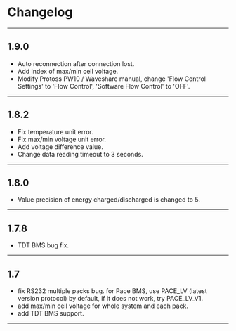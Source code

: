 # Changelog



---------------

## 1.9.0

-   Auto reconnection after connection lost.
-   Add index of max/min cell voltage.
-   Modify Protoss PW10 / Waveshare manual, change 'Flow Control Settings' to 'Flow Control', 'Software Flow Control' to 'OFF'.


---------------

## 1.8.2

-   Fix temperature unit error.
-   Fix max/min voltage unit error.
-   Add voltage difference value.
-   Change data reading timeout to 3 seconds.

---------------


## 1.8.0

-   Value precision of energy charged/discharged is changed to 5.

---------------


## 1.7.8

-   TDT BMS bug fix.

---------------


## 1.7

-   fix RS232 multiple packs bug.
    for Pace BMS, use PACE_LV (latest version protocol) by default, if it does not work, try PACE_LV_V1.
-   add max/min cell voltage for whole system and each pack.
-   add TDT BMS support.

---------------

